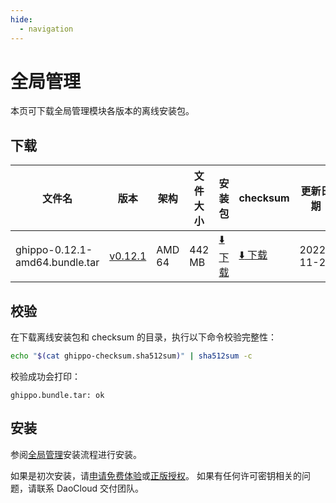 ```yaml
---
hide:
  - navigation
---
```


# 全局管理

本页可下载全局管理模块各版本的离线安装包。

## 下载

| 文件名                       | 版本                                                   | 架构 | 文件大小 | 安装包                                                                                                     | checksum | 更新日期   |
| ------------------------------ | ------------------------------------------------------ | ----- | -------- | ---------------------------------------------------------------------------------------------------------- | ----- | ---------- |
| ghippo-0.12.1-amd64.bundle.tar | [v0.12.1](../../ghippo/01ProductBrief/release-notes.md) | AMD 64 | 442 MB   | [:arrow_down: 下载](https://proxy-qiniu-download-public.daocloud.io/DaoCloud_Enterprise/ghippo-0.12.1-amd64.bundle.tar) | [:arrow_down: 下载](https://proxy-qiniu-download-public.daocloud.io/DaoCloud_Enterprise/ghippo-0.12.1-amd64-checksum.sha512sum) | 2022-11-29 |

## 校验

在下载离线安装包和 checksum 的目录，执行以下命令校验完整性：

```sh
echo "$(cat ghippo-checksum.sha512sum)" | sha512sum -c
```

校验成功会打印：

```none
ghippo.bundle.tar: ok
```

## 安装

参阅[全局管理](../../ghippo/install/offlineInstall.md)安装流程进行安装。

如果是初次安装，请[申请免费体验](../../dce/license0.md)或[正版授权](https://qingflow.com/f/e3291647)。
如果有任何许可密钥相关的问题，请联系 DaoCloud 交付团队。
